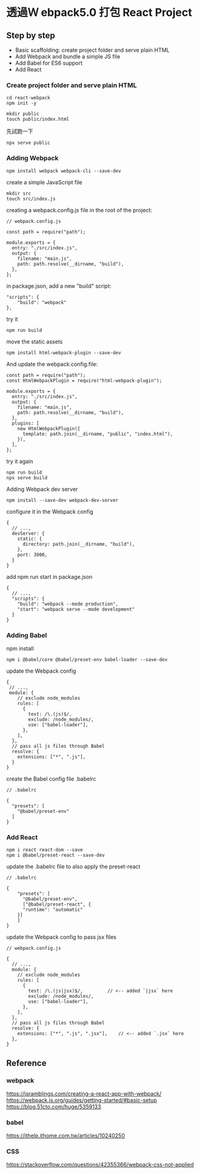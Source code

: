 # 透過Ｗ ebpack5.0 打包 React Project

## Step by step

- Basic scaffolding: create project folder and serve plain HTML
- Add Webpack and bundle a simple JS file
- Add Babel for ES6 support
- Add React

### Create project folder and serve plain HTML

```mkdir react-webpack
cd react-webpack
npm init -y
```

```
mkdir public
touch public/index.html
```

先試跑一下

```
npx serve public
```

### Adding Webpack

```
npm install webpack webpack-cli --save-dev
```

create a simple JavaScript file

```
mkdir src
touch src/index.js
```

creating a webpack.config.js file in the root of the project:

```
// webpack.config.js

const path = require("path");

module.exports = {
  entry: "./src/index.js",
  output: {
    filename: "main.js",
    path: path.resolve(__dirname, "build"),
  },
};
```

in package.json, add a new "build" script:

```
"scripts": {
    "build": "webpack"
},
```

try it

```
npm run build
```

move the static assets

```
npm install html-webpack-plugin --save-dev
```

And update the webpack.config.file:

```
const path = require("path");
const HtmlWebpackPlugin = require("html-webpack-plugin");

module.exports = {
  entry: "./src/index.js",
  output: {
    filename: "main.js",
    path: path.resolve(__dirname, "build"),
  },
  plugins: [
    new HtmlWebpackPlugin({
      template: path.join(__dirname, "public", "index.html"),
    }),
  ],
};
```

try it again

```
npm run build
npx serve build
```

Adding Webpack dev server

```
npm install --save-dev webpack-dev-server
```

configure it in the Webpack config

```
{
  // ...,
  devServer: {
    static: {
      directory: path.join(__dirname, "build"),
    },
    port: 3000,
  }
}
```

add npm run start in package.json

```
{
  // ...,
  "scripts": {
    "build": "webpack --mode production",
    "start": "webpack serve --mode development"
  }
}
```

### Adding Babel

npm install

```
npm i @babel/core @babel/preset-env babel-loader --save-dev
```

update the Webpack config

```
{
 // ...,
 module: {
    // exclude node_modules
    rules: [
      {
        test: /\.(js)$/,
        exclude: /node_modules/,
        use: ["babel-loader"],
      },
    ],
  },
  // pass all js files through Babel
  resolve: {
    extensions: ["*", ".js"],
  }
}
```

create the Babel config file .babelrc

```
// .babelrc

{
  "presets": [
    "@babel/preset-env"
  ]
}
```

### Add React

```
npm i react react-dom --save
npm i @babel/preset-react --save-dev
```

update the .babelrc file to also apply the preset-react

```
// .babelrc

{
    "presets": [
      "@babel/preset-env",
      ["@babel/preset-react", {
      "runtime": "automatic"
    }]
    ]
}
```

update the Webpack config to pass jsx files

```
// webpack.config.js

{
  // ...,
  module: {
    // exclude node_modules
    rules: [
      {
        test: /\.(js|jsx)$/,         // <-- added `|jsx` here
        exclude: /node_modules/,
        use: ["babel-loader"],
      },
    ],
  },
  // pass all js files through Babel
  resolve: {
    extensions: ["*", ".js", ".jsx"],    // <-- added `.jsx` here
  },
}
```

## Reference

### webpack

https://jsramblings.com/creating-a-react-app-with-webpack/
https://webpack.js.org/guides/getting-started/#basic-setup
https://blog.51cto.com/huge/5359133

### babel

https://ithelp.ithome.com.tw/articles/10240250


### CSS
https://stackoverflow.com/questions/42355366/webpack-css-not-applied